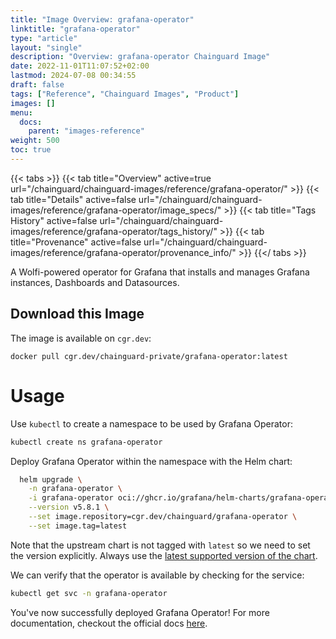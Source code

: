 ```yaml
---
title: "Image Overview: grafana-operator"
linktitle: "grafana-operator"
type: "article"
layout: "single"
description: "Overview: grafana-operator Chainguard Image"
date: 2022-11-01T11:07:52+02:00
lastmod: 2024-07-08 00:34:55
draft: false
tags: ["Reference", "Chainguard Images", "Product"]
images: []
menu: 
  docs: 
    parent: "images-reference"
weight: 500
toc: true
---
```


{{< tabs >}}
{{< tab title="Overview" active=true url="/chainguard/chainguard-images/reference/grafana-operator/" >}}
{{< tab title="Details" active=false url="/chainguard/chainguard-images/reference/grafana-operator/image_specs/" >}}
{{< tab title="Tags History" active=false url="/chainguard/chainguard-images/reference/grafana-operator/tags_history/" >}}
{{< tab title="Provenance" active=false url="/chainguard/chainguard-images/reference/grafana-operator/provenance_info/" >}}
{{</ tabs >}}



<!--overview:start-->
A Wolfi-powered operator for Grafana that installs and manages Grafana instances, Dashboards and Datasources.
<!--overview:end-->

## Download this Image

The image is available on `cgr.dev`:

```
docker pull cgr.dev/chainguard-private/grafana-operator:latest
```


<!--body:start-->
# Usage

Use `kubectl` to create a namespace to be used by Grafana Operator:

```bash
kubectl create ns grafana-operator
```

Deploy Grafana Operator within the namespace with the Helm chart:

```bash
  helm upgrade \
    -n grafana-operator \
    -i grafana-operator oci://ghcr.io/grafana/helm-charts/grafana-operator \
    --version v5.8.1 \
    --set image.repository=cgr.dev/chainguard/grafana-operator \
    --set image.tag=latest
```

Note that the upstream chart is not tagged with `latest` so we need to set the version explicitly. Always use the [latest supported version of the chart](https://grafana.github.io/grafana-operator/docs/installation/helm/).

We can verify that the operator is available by checking for the service:

```bash
kubectl get svc -n grafana-operator
```

You've now successfully deployed Grafana Operator! For more documentation, checkout the official docs [here](https://grafana.github.io/grafana-operator/docs/).

<!--body:end-->

